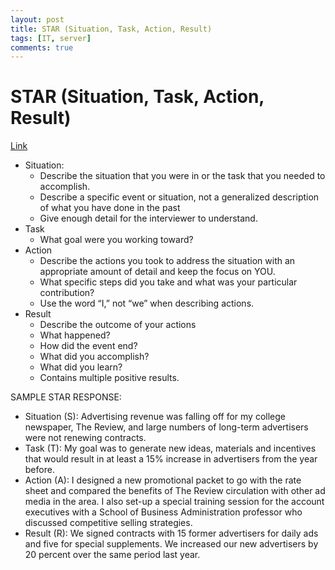 ```yaml
---
layout: post
title: STAR (Situation, Task, Action, Result)
tags: [IT, server]
comments: true
---
```


# STAR (Situation, Task, Action, Result)
[Link](https://www.vawizard.org/wiz-pdf/STAR_Method_Interviews.pdf)

- Situation: 
    - Describe the situation that you were in or the task that you needed to accomplish. 
    - Describe a specific event or situation, not a generalized description of what you have done in the past
    - Give enough detail for the interviewer to understand. 
- Task
    - What goal were you working toward?
- Action
    - Describe the actions you took to address the situation with an appropriate amount of detail and keep the focus on YOU. 
    - What specific steps did you take and what was your particular contribution? 
    - Use the word “I,” not “we” when describing actions.
- Result
    - Describe the outcome of your actions
    - What happened? 
    - How did the event end? 
    - What did you accomplish? 
    - What did you learn? 
    - Contains multiple positive results. 


SAMPLE STAR RESPONSE:
- Situation (S): Advertising revenue was falling off for my college newspaper, The Review, and large numbers of long-term advertisers were not renewing contracts.
- Task (T): My goal was to generate new ideas, materials and incentives that would result in at least a 15% increase in advertisers from the year before.
- Action (A): I designed a new promotional packet to go with the rate sheet and compared the benefits of The Review circulation with other ad media in the area. I also set-up a special training session for the account executives with a School of Business Administration professor who discussed competitive selling strategies.
- Result (R): We signed contracts with 15 former advertisers for daily ads and five for special supplements. We increased our new advertisers by 20 percent over the same period last year. 